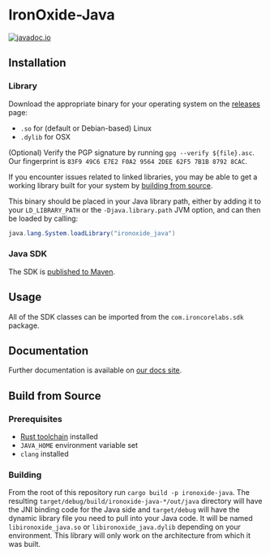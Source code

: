 # IronOxide-Java

[![javadoc.io](https://javadoc.io/badge2/com.ironcorelabs/ironoxide-java/javadoc.io.svg)](https://javadoc.io/doc/com.ironcorelabs/ironoxide-java)

## Installation

### Library

Download the appropriate binary for your operating system on the [releases](https://github.com/IronCoreLabs/ironoxide-swig-bindings/releases) page:

- `.so` for (default or Debian-based) Linux
- `.dylib` for OSX

(Optional) Verify the PGP signature by running `gpg --verify ${file}.asc`. Our fingerprint is `83F9 49C6 E7E2 F0A2 9564 2DEE 62F5 7B1B 8792 8CAC`.

If you encounter issues related to linked libraries, you may be able to get a working library built for your system by [building from source](#build-from-source).

This binary should be placed in your Java library path, either by adding it to your `LD_LIBRARY_PATH` or the `-Djava.library.path` JVM option,
and can then be loaded by calling:

```java
java.lang.System.loadLibrary("ironoxide_java")
```

### Java SDK

The SDK is [published to Maven](https://search.maven.org/artifact/com.ironcorelabs/ironoxide-java).

## Usage

All of the SDK classes can be imported from the `com.ironcorelabs.sdk` package.

## Documentation

Further documentation is available on [our docs site](https://ironcorelabs.com/docs/java/).

## Build from Source

### Prerequisites

- [Rust toolchain](https://www.rust-lang.org/tools/install) installed
- `JAVA_HOME` environment variable set
- `clang` installed

### Building

From the root of this repository run `cargo build -p ironoxide-java`. The resulting `target/debug/build/ironoxide-java-*/out/java` directory will have the JNI binding code for the Java side and `target/debug` will have the dynamic library file you need to pull into your Java code. It will be named `libironoxide_java.so` or `libironoxide_java.dylib` depending on your environment. This library will only work on the architecture from which it was built.
